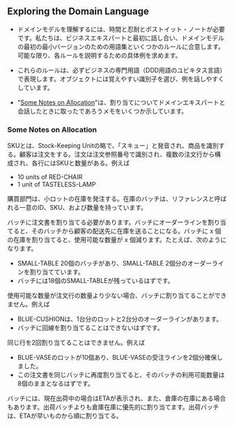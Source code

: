 ## Exploring the Domain Language

- ドメインモデルを理解するには、時間と忍耐とポストイット・ノートが必要です。私たちは、ビジネスエキスパートと最初に話し合い、ドメインモデルの最初の最小バージョンのための用語集といくつかのルールに合意します。可能な限り、各ルールを説明するための具体例を求めます。

- これらのルールは、必ずビジネスの専門用語（DDD用語のユビキタス言語）で表現します。オブジェクトには覚えやすい識別子を選び、例を話しやすくしています。

- "[Some Notes on Allocation](https://learning.oreilly.com/library/view/architecture-patterns-with/9781492052197/ch01.html#allocation_notes)"は、割り当てについてドメインエキスパートと会話したときに取ったであろうメモをいくつか示しています。

### Some Notes on Allocation

SKUとは、Stock-Keeping Unitの略で、「スキュー」と発音され、商品を識別する。顧客は注文をする。注文は注文参照番号で識別され、複数の注文行から構成され、各行にはSKUと数量がある。例えば

- 10 units of RED-CHAIR
- 1 unit of TASTELESS-LAMP

購買部門は、小ロットの在庫を発注する。在庫のバッチは、リファレンスと呼ばれる一意のID、SKU、および数量を持っています。

バッチに注文書を割り当てる必要があります。バッチにオーダーラインを割り当てると、そのバッチから顧客の配送先に在庫を送ることになる。バッチに x 個の在庫を割り当てると、使用可能な数量が x 個減ります。たとえば、次のようになります。

- SMALL-TABLE 20個のバッチがあり、SMALL-TABLE 2個分のオーダーラインを割り当てています。
- バッチには18個のSMALL-TABLEが残っているはずです。

使用可能な数量が注文行の数量より少ない場合、バッチに割り当てることができません。例えば

- BLUE-CUSHIONは、1台分のロットと2台分のオーダーラインがあります。
- バッチに回線を割り当てることはできないはずです。

同じ行を2回割り当てることはできません。例えば

- BLUE-VASEのロットが10個あり、BLUE-VASEの受注ラインを2個分確保しました。
- この注文書を同じバッチに再度割り当てると、そのバッチの利用可能数量は8個のままとなるはずです。

バッチには、現在出荷中の場合はETAが表示され、また、倉庫の在庫にある場合もあります。出荷バッチよりも倉庫在庫に優先的に割り当てます。出荷バッチは、ETAが早いものから順に割り当てる。
